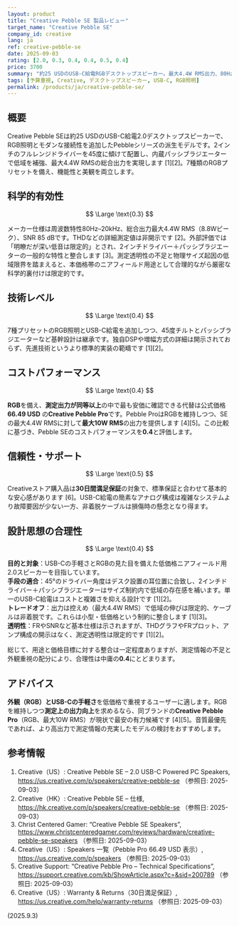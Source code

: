 ```yaml
---
layout: product
title: "Creative Pebble SE 製品レビュー"
target_name: "Creative Pebble SE"
company_id: creative
lang: ja
ref: creative-pebble-se
date: 2025-09-03
rating: [2.0, 0.3, 0.4, 0.4, 0.5, 0.4]
price: 3700
summary: "約25 USDのUSB-C給電RGBデスクトップスピーカー。最大4.4W RMS出力、80Hz–20kHz周波数特性、SNR 85 dB、パッシブラジエーター内蔵です [1][2]。サードパーティ評価では明瞭でバランス良好ながら深い低音の伸びは限定的と報告されています [3]。RGBかつ同等以上の測定出力を満たす中で最安の代替はCreative Pebble Pro（RGB、最大10W RMS）66.49 USDで、コストパフォーマンスは0.4です [4][5]。"
tags: [予算重視, Creative, デスクトップスピーカー, USB-C, RGB照明]
permalink: /products/ja/creative-pebble-se/
---
```


## 概要

Creative Pebble SEは約25 USDのUSB-C給電2.0デスクトップスピーカーで、RGB照明とモダンな接続性を追加したPebbleシリーズの派生モデルです。2インチのフルレンジドライバーを45度に傾けて配置し、内蔵パッシブラジエーターで低域を補強、最大4.4W RMSの総合出力を実現します [1][2]。7種類のRGBプリセットを備え、機能性と美観を両立します。

## 科学的有効性

$$ \Large \text{0.3} $$

メーカー仕様は周波数特性80Hz–20kHz、総合出力最大4.4W RMS（8.8Wピーク）、SNR 85 dBです。THDなどの詳細測定値は非開示です [2]。外部評価では「明瞭だが深い低音は限定的」とされ、2インチドライバー＋パッシブラジエーターの一般的な特性と整合します [3]。測定透明性の不足と物理サイズ起因の低域限界を踏まえると、本価格帯のニアフィールド用途として合理的ながら厳密な科学的裏付けは限定的です。

## 技術レベル

$$ \Large \text{0.4} $$

7種プリセットのRGB照明とUSB-C給電を追加しつつ、45度チルトとパッシブラジエーターなど基幹設計は継承です。独自DSPや増幅方式の詳細は開示されておらず、先進技術というより標準的実装の範疇です [1][2]。

## コストパフォーマンス

$$ \Large \text{0.4} $$

**RGB**を備え、**測定出力が同等以上**の中で最も安価に確認できる代替は公式価格 **66.49 USD** の**Creative Pebble Pro**です。Pebble ProはRGBを維持しつつ、SEの最大4.4W RMSに対して**最大10W RMS**の出力を提供します [4][5]。この比較に基づき、Pebble SEのコストパフォーマンスを**0.4**と評価します。

## 信頼性・サポート

$$ \Large \text{0.5} $$

Creativeストア購入品は**30日間満足保証**の対象で、標準保証と合わせて基本的な安心感があります [6]。USB-C給電の簡素なアナログ構成は複雑なシステムより故障要因が少ない一方、非着脱ケーブルは損傷時の懸念となり得ます。

## 設計思想の合理性

$$ \Large \text{0.4} $$

**目的と対象**：USB-Cの手軽さとRGBの見た目を備えた低価格ニアフィールド用2.0スピーカーを目指しています。  
**手段の適合**：45°のドライバー角度はデスク設置の耳位置に合致し、2インチドライバー＋パッシブラジエーターはサイズ制約内で低域の存在感を補います。単一のUSB-C給電はコストと複雑さを抑える設計です [1][2]。  
**トレードオフ**：出力は控えめ（最大4.4W RMS）で低域の伸びは限定的、ケーブルは非着脱です。これらは小型・低価格という制約に整合します [1][3]。  
**透明性**：FRやSNRなど基本仕様は示されますが、THDグラフやFRプロット、アンプ構成の開示はなく、測定透明性は限定的です [1][2]。  

総じて、用途と価格目標に対する整合は一定程度ありますが、測定情報の不足と外観重視の配分により、合理性は中庸の**0.4**にとどまります。

## アドバイス

**外観（RGB）**と**USB-Cの手軽さ**を低価格で重視するユーザーに適します。RGBを維持しつつ**測定上の出力向上**を求めるなら、同ブランドの**Creative Pebble Pro**（RGB、最大10W RMS）が現状で最安の有力候補です [4][5]。音質最優先であれば、より高出力で測定情報の充実したモデルの検討をおすすめします。

## 参考情報

1. Creative（US）: Creative Pebble SE – 2.0 USB-C Powered PC Speakers, https://us.creative.com/p/speakers/creative-pebble-se （参照日: 2025-09-03）  
2. Creative（HK）: Creative Pebble SE – 仕様, https://hk.creative.com/p/speakers/creative-pebble-se （参照日: 2025-09-03）  
3. Christ Centered Gamer: “Creative Pebble SE Speakers”, https://www.christcenteredgamer.com/reviews/hardware/creative-pebble-se-speakers （参照日: 2025-09-03）  
4. Creative（US）: Speakers 一覧（Pebble Pro 66.49 USD 表示）, https://us.creative.com/p/speakers （参照日: 2025-09-03）  
5. Creative Support: “Creative Pebble Pro – Technical Specifications”, https://support.creative.com/kb/ShowArticle.aspx?c=&sid=200789 （参照日: 2025-09-03）  
6. Creative（US）: Warranty & Returns（30日満足保証）, https://us.creative.com/help/warranty-returns （参照日: 2025-09-03）

(2025.9.3)

